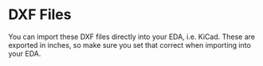 # DXF Files
You can import these DXF files directly into your EDA, i.e. KiCad.  These are exported in inches, so make sure you set that correct when importing into your EDA.
